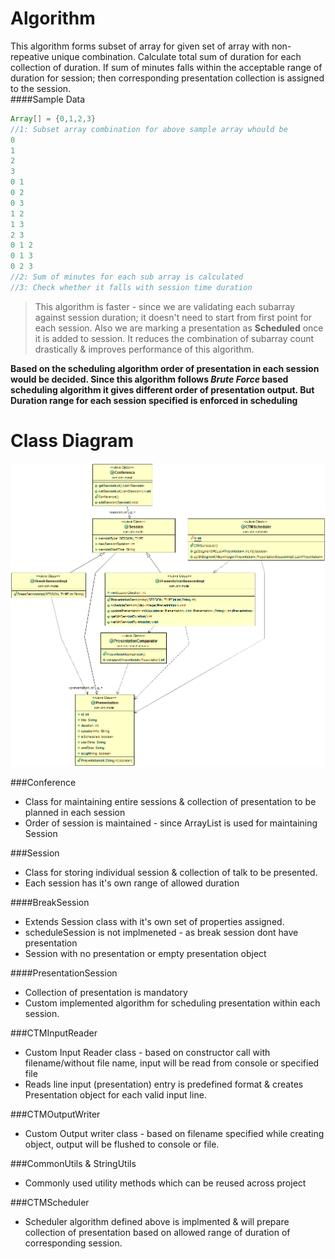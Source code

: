 # Algorithm
This algorithm forms subset of array for given set of array with non-repeative unique combination. Calculate total sum of duration for each collection of duration. If sum of minutes falls within the acceptable range of duration for session; then corresponding presentation collection is assigned to the session.  
####Sample Data

```java
Array[] = {0,1,2,3}  
//1: Subset array combination for above sample array whould be
0  
1  
2  
3  
0 1  
0 2  
0 3  
1 2  
1 3  
2 3  
0 1 2  
0 1 3  
0 2 3  
//2: Sum of minutes for each sub array is calculated
//3: Check whether it falls with session time duration
```
>This algorithm is faster - since we are validating each subarray against session duration; it doesn't need to start from first point for each session. Also we are marking a presentation as **Scheduled** once it is added to session. It reduces the combination of subarray count drastically & improves performance of this algorithm.  

**Based on the scheduling algorithm order of presentation in each session would be decided. Since this algorithm follows *Brute Force* based scheduling algorithm it gives different order of presentation output. But Duration range for each session specified is enforced in scheduling**  


# Class Diagram

![Alt text](src/main/resources/CTMUml.png?raw=true "Class Diagram")

###Conference
* Class for maintaining entire sessions & collection of presentation to be planned in each session
* Order of session is maintained - since ArrayList is used for maintaining Session

###Session
* Class for storing individual session & collection of talk to be presented.
* Each session has it's own range of allowed duration 

####BreakSession
* Extends Session class with it's own set of properties assigned.
* scheduleSession is not implmeneted - as break session dont have presentation
* Session with no presentation or empty presentation object

####PresentationSession
* Collection of presentation is mandatory
* Custom implemented algorithm for scheduling presentation within each session.

###CTMInputReader
* Custom Input Reader class - based on constructor call with filename/without file name, input will be read from console or specified file
* Reads line input (presentation) entry is predefined format & creates Presentation object for each valid input line.

###CTMOutputWriter
* Custom Output writer class - based on filename specified while creating object, output will be flushed to console or file.

###CommonUtils & StringUtils
* Commonly used utility methods which can be reused across project

###CTMScheduler
* Scheduler algorithm defined above is implmented & will prepare collection of presentation based on allowed range of duration of corresponding session.
